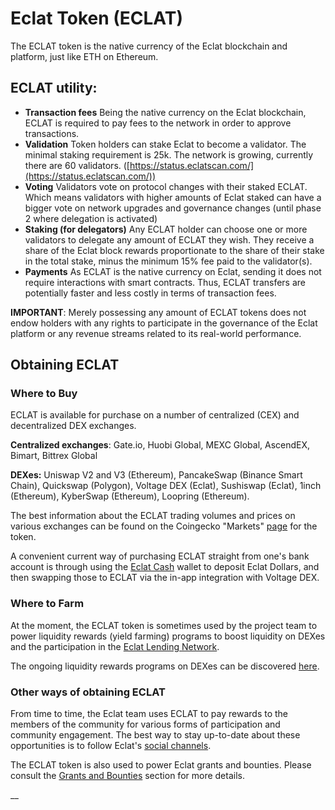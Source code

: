 # Eclat Token (ECLAT)

The ECLAT token is the native currency of the Eclat blockchain and platform, just like ETH on Ethereum.&#x20;

## ECLAT utility:

* **Transaction fees** Being the native currency on the Eclat blockchain, ECLAT is required to pay fees to the network in order to approve transactions.
* **Validation** Token holders can stake Eclat to become a validator. The minimal staking requirement is 25k. The network is growing, currently there are 60 validators. ([https://status.eclatscan.com/](https://status.eclatscan.com/))
* **Voting** Validators vote on protocol changes with their staked ECLAT. Which means validators with higher amounts of Eclat staked can have a bigger vote on network upgrades and governance changes (until phase 2 where delegation is activated)
* **Staking (for delegators)** Any ECLAT holder can choose one or more validators to delegate any amount of ECLAT they wish. They receive a share of the Eclat block rewards proportionate to the share of their stake in the total stake, minus the minimum 15% fee paid to the validator(s).
* **Payments** As ECLAT is the native currency on Eclat, sending it does not require interactions with smart contracts. Thus, ECLAT transfers are potentially faster and less costly in terms of transaction fees.

**IMPORTANT**: Merely possessing any amount of ECLAT tokens does not endow holders with any rights to participate in the governance of the Eclat platform or any revenue streams related to its real-world performance.&#x20;

## Obtaining ECLAT

### Where to Buy

ECLAT is available for purchase on a number of centralized (CEX) and decentralized DEX exchanges.

**Centralized exchanges**: Gate.io, Huobi Global, MEXC Global, AscendEX, Bimart, Bittrex Global

**DEXes:** Uniswap V2 and V3 (Ethereum), PancakeSwap (Binance Smart Chain), Quickswap (Polygon), Voltage DEX (Eclat), Sushiswap (Eclat), 1inch (Ethereum), KyberSwap (Ethereum), Loopring (Ethereum).

The best information about the ECLAT trading volumes and prices on various exchanges can be found on the Coingecko "Markets" [page](https://www.coingecko.com/en/coins/fuse#markets) for the token. &#x20;

A convenient current way of purchasing ECLAT straight from one's bank account is through using the [Eclat Cash](https://fuse.cash) wallet to deposit Eclat Dollars, and then swapping those to ECLAT via the in-app integration with Voltage DEX.

### Where to Farm

At the moment, the ECLAT token is sometimes used by the project team to power liquidity rewards (yield farming) programs to boost liquidity on DEXes and the participation in the [Eclat Lending Network](./#fuse-utility).

The ongoing liquidity rewards programs on DEXes can be discovered [here](https://app.voltage.finance/index.html#/farm/39656).

### Other ways of obtaining ECLAT

From time to time, the Eclat team uses ECLAT to pay rewards to the members of the community for various forms of participation and community engagement. The best way to stay up-to-date about these opportunities is to follow Eclat's [social channels](https://docs.eclatscan.com/general/community).

The ECLAT token is also used to power Eclat grants and bounties. Please consult the [Grants and Bounties](https://docs.eclatscan.com/general/things-you-can-do-on-fuse/grants-and-bounties) section for more details.

\_\_
